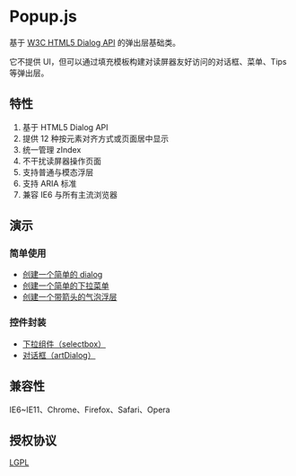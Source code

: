 #	Popup.js

基于 [W3C HTML5 Dialog API](http://www.w3.org/TR/2013/CR-html5-20130806/interactive-elements.html#the-dialog-element) 的弹出层基础类。

它不提供 UI，但可以通过填充模板构建对读屏器友好访问的对话框、菜单、Tips 等弹出层。

##	特性

1. 基于 HTML5 Dialog API
2. 提供 12 种按元素对齐方式或页面居中显示
3. 统一管理 zIndex
4. 不干扰读屏器操作页面
5. 支持普通与模态浮层
6. 支持 ARIA 标准
7. 兼容 IE6 与所有主流浏览器

##	演示

###	简单使用

*	[创建一个简单的 dialog](http://aui.github.io/popupjs/test/dialog.html)
*	[创建一个简单的下拉菜单](http://aui.github.io/popupjs/test/menu.html)
*	[创建一个带箭头的气泡浮层](http://aui.github.io/popupjs/test/bubble.html)

###	控件封装

*	[下拉组件（selectbox）](http://aui.github.io/popupjs/doc/selectbox.html)
*	[对话框（artDialog）](http://aui.github.io/artDialog/doc/index.html)

##	兼容性

IE6~IE11、Chrome、Firefox、Safari、Opera

##	授权协议

[LGPL](http://www.gnu.org/licenses/lgpl-2.1.html)